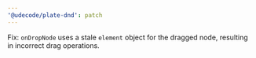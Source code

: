 ```yaml
---
'@udecode/plate-dnd': patch
---
```


Fix: `onDropNode` uses a stale `element` object for the dragged node, resulting in incorrect drag operations.
